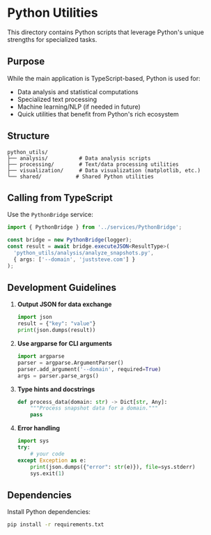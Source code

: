 # Python Utilities

This directory contains Python scripts that leverage Python's unique strengths for specialized tasks.

## Purpose

While the main application is TypeScript-based, Python is used for:
- Data analysis and statistical computations
- Specialized text processing
- Machine learning/NLP (if needed in future)
- Quick utilities that benefit from Python's rich ecosystem

## Structure

```
python_utils/
├── analysis/          # Data analysis scripts
├── processing/        # Text/data processing utilities
├── visualization/     # Data visualization (matplotlib, etc.)
└── shared/           # Shared Python utilities
```

## Calling from TypeScript

Use the `PythonBridge` service:

```typescript
import { PythonBridge } from '../services/PythonBridge';

const bridge = new PythonBridge(logger);
const result = await bridge.executeJSON<ResultType>(
  'python_utils/analysis/analyze_snapshots.py',
  { args: ['--domain', 'juststeve.com'] }
);
```

## Development Guidelines

1. **Output JSON for data exchange**
   ```python
   import json
   result = {"key": "value"}
   print(json.dumps(result))
   ```

2. **Use argparse for CLI arguments**
   ```python
   import argparse
   parser = argparse.ArgumentParser()
   parser.add_argument('--domain', required=True)
   args = parser.parse_args()
   ```

3. **Type hints and docstrings**
   ```python
   def process_data(domain: str) -> Dict[str, Any]:
       """Process snapshot data for a domain."""
       pass
   ```

4. **Error handling**
   ```python
   import sys
   try:
       # your code
   except Exception as e:
       print(json.dumps({"error": str(e)}), file=sys.stderr)
       sys.exit(1)
   ```

## Dependencies

Install Python dependencies:
```bash
pip install -r requirements.txt
```
